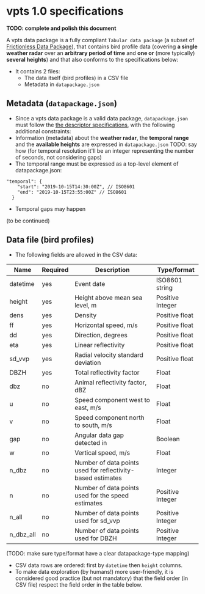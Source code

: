 # vpts 1.0 specifications

**TODO: complete and polish this document**

A vpts data package is a fully compliant `Tabular data package` 
(a subset of [Frictionless Data Package](https://frictionlessdata.io/data-package/)), that contains bird profile data 
(covering **a single weather radar** over an **arbitrary period of time** and **one or** (more typically) **several heights**)
and that also conforms to the specifications below:

- It contains 2 files: 
  - The data itself (bird profiles) in a CSV file  
  - Metadata in `datapackage.json`
  
## Metadata (`datapackage.json`)
- Since a vpts data package is a valid data package, `datapackage.json` must follow the
  [the descriptor specifications](https://dataprotocols.org/data-packages/#descriptor-datapackagejson), with the following 
  additional constraints:
- Information (metadata) about the **weather radar**, the **temporal range** and the **available heights** are expressed
  in `datapackage.json` TODO: say how (for temporal resolution it'll be an integer representing the number of seconds, not considering gaps)
- The temporal range must be expressed as a top-level element of datapackage.json:
  
```
"temporal": {
    "start": "2019-10-15T14:30:00Z", // ISO8601
    "end": "2019-10-15T23:55:00Z" // ISO8601
  }
```
- Temporal gaps may happen
  
(to be continued)
  
## Data file (bird profiles)

- The following fields are allowed in the CSV data:

| Name     	| Required 	| Description                        	                        | Type/format           |
|----------	|----------	|------------------------------------	                        |--------------------	|
| datetime 	| yes      	| Event date                         	                        | ISO8601 string     	|
| height   	| yes      	| Height above mean sea level, m       	                        | Positive Integer      |
| dens     	| yes      	| Density                            	                        | Positive float        |
| ff       	| yes      	| Horizontal speed, m/s                                         | Positive float        |
| dd       	| yes      	| Direction, degrees                   	                        | Positive float        |
| eta      	| yes      	| Linear reflectivity                	                        | Positive float        |
| sd_vvp   	| yes      	| Radial velocity standard deviation 	                        | Positive float        |
| DBZH     	| yes      	| Total reflectivity factor          	                        | Float              	|
| dbz      	| no       	| Animal reflectivity factor, dBZ                               | Float              	|
| u        	| no       	| Speed component west to east, m/s                             | Float              	|
| v        	| no       	| Speed component north to south, m/s                           | Float              	|
| gap      	| no       	| Angular data gap detected in                                  | Boolean              	|
| w        	| no       	| Vertical speed, m/s                                           | Float              	|
| n_dbz    	| no       	| Number of data points used for reflectivity-based estimates   | Integer               |
| n         | no        | Number of data points used for the speed estimates            | Positive Integer      |
| n_all     | no        | Number of data points used for sd_vvp                         | Positive Integer      |
| n_dbz_all | no        | Number of data points used for DBZH                           | Positive Integer      |

(TODO: make sure type/format have a clear datapackage-type mapping)

- CSV data rows are ordered: first by `datetime` then `height` columns.
- To make data exploration (by humans!) more user-friendly, it is considered good practice (but not mandatory) that the 
  field order (in CSV file) respect the field order in the table below.